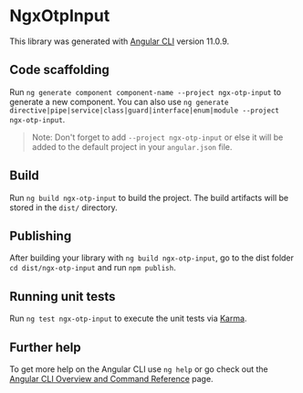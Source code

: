 # NgxOtpInput

This library was generated with [Angular CLI](https://github.com/angular/angular-cli) version 11.0.9.

## Code scaffolding

Run `ng generate component component-name --project ngx-otp-input` to generate a new component. You can also use `ng generate directive|pipe|service|class|guard|interface|enum|module --project ngx-otp-input`.

> Note: Don't forget to add `--project ngx-otp-input` or else it will be added to the default project in your `angular.json` file.

## Build

Run `ng build ngx-otp-input` to build the project. The build artifacts will be stored in the `dist/` directory.

## Publishing

After building your library with `ng build ngx-otp-input`, go to the dist folder `cd dist/ngx-otp-input` and run `npm publish`.

## Running unit tests

Run `ng test ngx-otp-input` to execute the unit tests via [Karma](https://karma-runner.github.io).

## Further help

To get more help on the Angular CLI use `ng help` or go check out the [Angular CLI Overview and Command Reference](https://angular.io/cli) page.
